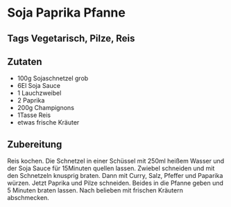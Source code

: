 # Soja Paprika Pfanne

## Tags Vegetarisch, Pilze, Reis

## Zutaten

- 100g Sojaschnetzel grob
- 6El Soja Sauce
- 1 Lauchzweibel
- 2 Paprika
- 200g Champignons
- 1Tasse Reis
- etwas frische Kräuter

## Zubereitung

Reis kochen.
Die Schnetzel in einer Schüssel mit 250ml heißem Wasser und der Soja Sauce für 15Minuten quellen lassen.
Zwiebel schneiden und mit den Schnetzeln knusprig braten. Dann mit Curry, Salz, Pfeffer und Paparika würzen.
Jetzt Paprika und Pilze schneiden.
Beides in die Pfanne geben und 5 Minuten braten lassen.
Nach belieben mit frischen Kräutern abschmecken.
